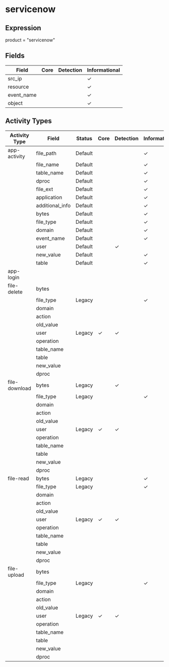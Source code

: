 servicenow
==========

Expression
----------

product = "servicenow"

Fields
------

| Field      | Core | Detection | Informational |
| ---------- | ---- | --------- | ------------- |
| src_ip     |      |           | &#10003;      |
| resource   |      |           | &#10003;      |
| event_name |      |           | &#10003;      |
| object     |      |           | &#10003;      |

Activity Types
--------------

| Activity Type | Field           | Status  | Core     | Detection | Informational |
| ------------- | --------------- | ------- | -------- | --------- | ------------- |
| app-activity  | file_path       | Default |          |           | &#10003;      |
|               | file_name       | Default |          |           | &#10003;      |
|               | table_name      | Default |          |           | &#10003;      |
|               | dproc           | Default |          |           | &#10003;      |
|               | file_ext        | Default |          |           | &#10003;      |
|               | application     | Default |          |           | &#10003;      |
|               | additional_info | Default |          |           | &#10003;      |
|               | bytes           | Default |          |           | &#10003;      |
|               | file_type       | Default |          |           | &#10003;      |
|               | domain          | Default |          |           | &#10003;      |
|               | event_name      | Default |          |           | &#10003;      |
|               | user            | Default |          | &#10003;  |               |
|               | new_value       | Default |          |           | &#10003;      |
|               | table           | Default |          |           | &#10003;      |
| app-login     |                 |         |          |           |               |
| file-delete   | bytes           |         |          |           |               |
|               | file_type       | Legacy  |          |           | &#10003;      |
|               | domain          |         |          |           |               |
|               | action          |         |          |           |               |
|               | old_value       |         |          |           |               |
|               | user            | Legacy  | &#10003; | &#10003;  |               |
|               | operation       |         |          |           |               |
|               | table_name      |         |          |           |               |
|               | table           |         |          |           |               |
|               | new_value       |         |          |           |               |
|               | dproc           |         |          |           |               |
| file-download | bytes           | Legacy  |          | &#10003;  |               |
|               | file_type       | Legacy  |          |           | &#10003;      |
|               | domain          |         |          |           |               |
|               | action          |         |          |           |               |
|               | old_value       |         |          |           |               |
|               | user            | Legacy  | &#10003; | &#10003;  |               |
|               | operation       |         |          |           |               |
|               | table_name      |         |          |           |               |
|               | table           |         |          |           |               |
|               | new_value       |         |          |           |               |
|               | dproc           |         |          |           |               |
| file-read     | bytes           | Legacy  |          |           | &#10003;      |
|               | file_type       | Legacy  |          |           | &#10003;      |
|               | domain          |         |          |           |               |
|               | action          |         |          |           |               |
|               | old_value       |         |          |           |               |
|               | user            | Legacy  | &#10003; | &#10003;  |               |
|               | operation       |         |          |           |               |
|               | table_name      |         |          |           |               |
|               | table           |         |          |           |               |
|               | new_value       |         |          |           |               |
|               | dproc           |         |          |           |               |
| file-upload   | bytes           |         |          |           |               |
|               | file_type       | Legacy  |          |           | &#10003;      |
|               | domain          |         |          |           |               |
|               | action          |         |          |           |               |
|               | old_value       |         |          |           |               |
|               | user            | Legacy  | &#10003; | &#10003;  |               |
|               | operation       |         |          |           |               |
|               | table_name      |         |          |           |               |
|               | table           |         |          |           |               |
|               | new_value       |         |          |           |               |
|               | dproc           |         |          |           |               |

